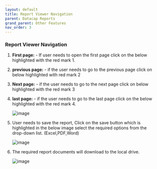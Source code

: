 ```yaml
---
layout: default
title: Report Viewer Navigation
parent: Datacap Reports
grand_parent: Other Features
nav_order: 3
---
```


### Report Viewer Navigation

1.	**First page:** - If user needs to open the first page click on the below highlighted with the red mark 1.
2.	**previous page:** - if the user needs to go to the previous page click on below highlighted with red mark 2
3.	**Next page:** - if the user needs to go to the next page click on below highlighted with the red mark 3
4.	**last page:** - if the user needs to go to the last page click on the below highlighted with the red mark 4.

    ![image](https://media.github.ibm.com/user/369573/files/7fcedc80-cbc2-11ec-9862-36d8b41e47e3)

5. User needs to save the report, Click on the save button which is highlighted in the below image select the required options from the drop-down list. (Excel,PDF,Word)

    ![image](https://media.github.ibm.com/user/369573/files/95dc9d00-cbc2-11ec-9997-6e6687f10d85)

6. The required report documents will download to the local drive.

    ![image](https://media.github.ibm.com/user/369573/files/ae4cb780-cbc2-11ec-8f50-fb7294a5d0af)


